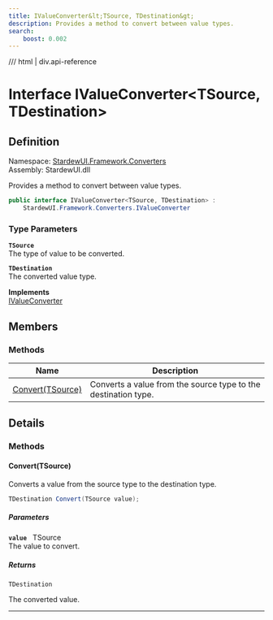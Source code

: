 ```yaml
---
title: IValueConverter&lt;TSource, TDestination&gt;
description: Provides a method to convert between value types.
search:
    boost: 0.002
---
```


<link rel="stylesheet" href="/StardewUI/stylesheets/reference.css" />

/// html | div.api-reference

# Interface IValueConverter&lt;TSource, TDestination&gt;

## Definition

<div class="api-definition" markdown>

Namespace: [StardewUI.Framework.Converters](index.md)  
Assembly: StardewUI.dll  

</div>

Provides a method to convert between value types.

```cs
public interface IValueConverter<TSource, TDestination> : 
    StardewUI.Framework.Converters.IValueConverter
```

### Type Parameters

**`TSource`**  
The type of value to be converted.

**`TDestination`**  
The converted value type.


**Implements**  
[IValueConverter](ivalueconverter.md)

## Members

### Methods

 | Name | Description |
| --- | --- |
| [Convert(TSource)](#converttsource) | Converts a value from the source type to the destination type. | 

## Details

### Methods

#### Convert(TSource)

Converts a value from the source type to the destination type.

```cs
TDestination Convert(TSource value);
```

##### Parameters

**`value`** &nbsp; TSource  
The value to convert.

##### Returns

`TDestination`

  The converted value.

-----

